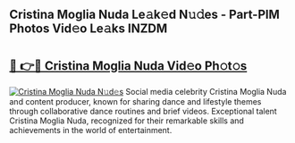 ## Cristina Moglia Nuda Le𝚊k𝚎d N𝚞𝚍es - Part-PlM Photos Vid𝚎o Le𝚊ks INZDM

# <h2><a href="http://fbf0nhd.evod.top/?m=Cristina+Moglia+Nuda">🔗 👉🔴 Cristina Moglia Nuda Vid𝚎o Ph𝚘t𝚘s</a></h2>

[![Cristina Moglia Nuda N𝚞d𝚎s](https://i.imgur.com/8V9OHl7.gif)](http://fbf0nhd.evod.top/?m=Cristina+Moglia+Nuda)
Social media celebrity Cristina Moglia Nuda and content producer, known for sharing dance and lifestyle themes through collaborative dance routines and brief videos. Exceptional talent Cristina Moglia Nuda, recognized for their remarkable skills and achievements in the world of entertainment. 
